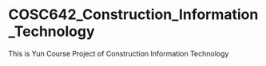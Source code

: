 # COSC642_Construction_Information_Technology
This is Yun Course Project of Construction Information Technology 
